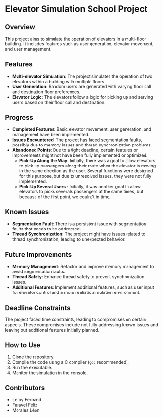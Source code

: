 # Elevator Simulation School Project 

## Overview

This project aims to simulate the operation of elevators in a multi-floor building. It includes features such as user generation, elevator movement, and user management.

## Features

- **Multi-elevator Simulation**: The project simulates the operation of two elevators within a building with multiple floors.
- **User Generation**: Random users are generated with varying floor call and destination floor preferences.
- **Elevator Logic**: The elevators follow a logic for picking up and serving users based on their floor call and destination.

## Progress

- **Completed Features**: Basic elevator movement, user generation, and management have been implemented.
- **Issues Encountered**: The project has faced segmentation faults, possibly due to memory issues and thread synchronization problems.
- **Abandoned Points**: Due to a tight deadline, certain features or improvements might not have been fully implemented or optimized.
  - **Pick-Up Along the Way**: Initially, there was a goal to allow elevators to pick up passengers along their route when the elevator is moving in the same direction as the user. Several functions were designed for this purpose, but due to unresolved issues, they were not fully implemented.
  - **Pick-Up Several Users** : Initially, it was another goal to allow elevators to picks severals passengers at the same times, but because of the first point, we coulnt't in time.


## Known Issues

- **Segmentation Fault**: There is a persistent issue with segmentation faults that needs to be addressed.
- **Thread Synchronization**: The project might have issues related to thread synchronization, leading to unexpected behavior.

## Future Improvements

- **Memory Management**: Refactor and improve memory management to avoid segmentation faults.
- **Thread Safety**: Enhance thread safety to prevent synchronization issues.
- **Additional Features**: Implement additional features, such as user input for elevator control and a more realistic simulation environment.

## Deadline Constraints

The project faced time constraints, leading to compromises on certain aspects. These compromises include not fully addressing known issues and leaving out additional features initially planned.

## How to Use

1. Clone the repository.
2. Compile the code using a C compiler (`gcc` recommended).
3. Run the executable.
4. Monitor the simulation in the console.

## Contributors

- Leroy Fernand
- Faravel Félix
- Morales Léon



